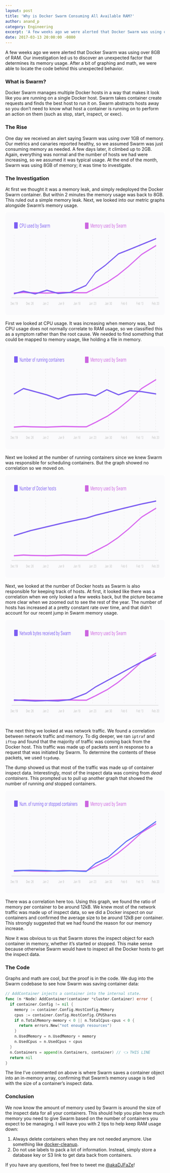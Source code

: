 ```yaml
---
layout: post
title: 'Why is Docker Swarm Consuming All Available RAM?'
author: anand_p
category: Engineering
excerpt: 'A few weeks ago we were alerted that Docker Swarm was using over 8GB of RAM. Our investigation led us to discover an unexpected factor that determines its memory usage. After a bit of graphing and math, we were able to locate the code behind this unexpected behavior.'
date: 2017-03-13 20:00:00 -0800
---
```


A few weeks ago we were alerted that Docker Swarm was using over 8GB of RAM. Our investigation led us to discover an unexpected factor that determines its memory usage. After a bit of graphing and math, we were able to locate the code behind this unexpected behavior.

### What is Swarm?

Docker Swarm manages multiple Docker hosts in a way that makes it look like you are running on a single Docker host. Swarm takes container create requests and finds the best host to run it on. Swarm abstracts hosts away so you don’t need to know what host a container is running on to perform an action on them (such as stop, start, inspect, or exec).

### The Rise

One day we received an alert saying Swarm was using over 1GB of memory. Our metrics and canaries reported healthy, so we assumed Swarm was just consuming memory as needed. A few days later, it climbed up to 2GB. Again, everything was normal and the number of hosts we had were increasing, so we assumed it was typical usage. At the end of the month, Swarm was using 8GB of memory; it was time to investigate.

### The Investigation

At first we thought it was a memory leak, and simply redeployed the Docker Swarm container. But within 2 minutes the memory usage was back to 8GB. This ruled out a simple memory leak. Next, we looked into our metric graphs alongside Swarm’s memory usage.

<img src="images/posts/swarm-cpu.png" width="900" height="325">

First we looked at CPU usage. It was increasing when memory was, but CPU usage does not normally correlate to RAM usage, so we classified this as a symptom rather than the root cause. We needed to find something that could be mapped to memory usage, like holding a file in memory.

<img src="images/posts/swarm-running-containers.png" width="900" height="325">

Next we looked at the number of running containers since we knew Swarm was responsible for scheduling containers. But the graph showed no correlation so we moved on.

<img src="images/posts/swarm-hosts.png" width="900" height="325">

Next, we looked at the number of Docker hosts as Swarm is also responsible for keeping track of hosts. At first, it looked like there was a correlation when we only looked a few weeks back, but the picture became more clear when we zoomed out to see the rest of the year. The number of hosts has increased at a pretty constant rate over time, and that didn’t account for our recent jump in Swarm memory usage.

<img src="images/posts/swarm-network.png" width="900" height="325">

The next thing we looked at was network traffic. We found a correlation between network traffic and memory. To dig deeper, we ran `iptraf` and `iftop` and found that the majority of traffic was coming back from the Docker host. This traffic was made up of packets sent in response to a request that was initiated by Swarm. To determine the contents of these packets, we used `tcpdump`.

The dump showed us that most of the traffic was made up of container inspect data. Interestingly, most of the inspect data was coming from *dead containers*. This prompted us to pull up another graph that showed the number of running *and* stopped containers.

<img src="images/posts/swarm-all-containers.png" width="900" height="325">

There was a correlation here too. Using this graph, we found the ratio of memory per container to be around 12kB. We knew most of the network traffic was made up of inspect data, so we did a Docker inspect on our containers and confirmed the average size to be around 12kB per container. This strongly suggested that we had found the reason for our memory increase.

Now it was obvious to us that Swarm stores the inspect object for each container in memory, whether it’s started or stopped. This make sense because otherwise Swarm would have to inspect all the Docker hosts to get the inspect data.

### The Code

Graphs and math are cool, but the proof is in the code. We dug into the Swarm codebase to see how Swarm was saving container data:

```go
// AddContainer injects a container into the internal state.
func (n *Node) AddContainer(container *cluster.Container) error {
  if container.Config != nil {
    memory := container.Config.HostConfig.Memory
    cpus := container.Config.HostConfig.CPUShares
    if n.TotalMemory-memory < 0 || n.TotalCpus-cpus < 0 {
      return errors.New("not enough resources")
    }
    n.UsedMemory = n.UsedMemory + memory
    n.UsedCpus = n.UsedCpus + cpus
  }
  n.Containers = append(n.Containers, container) // 👈 THIS LINE
  return nil
}
```

The line I’ve commented on above is where Swarm saves a container object into an in-memory array, confirming that Swarm’s memory usage is tied with the size of a container’s inspect data.

### Conclusion

We now know the amount of memory used by Swarm is around the size of the inspect data for all your containers. This should help you plan how much memory you need to give Swarm based on the number of containers you expect to be managing. I will leave you with 2 tips to help keep RAM usage down:

1. Always delete containers when they are not needed anymore. Use something like [docker-cleanup](https://github.com/meltwater/docker-cleanup).
2. Do not use labels to pack a lot of information. Instead, simply store a database key or S3 link to get data back from containers.

If you have any questions, feel free to tweet me [@akaDJFaZe](https://twitter.com/akaDJFaZe)!
